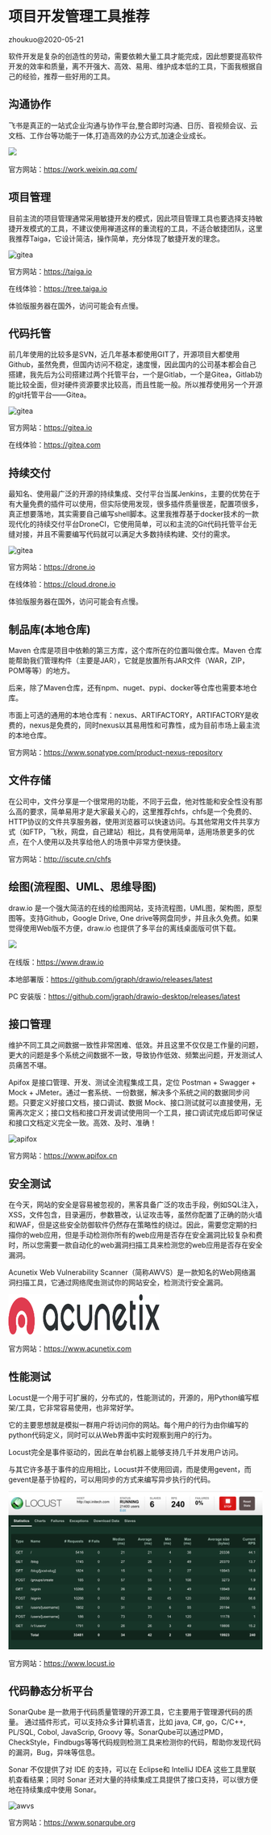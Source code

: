 # 项目开发管理工具推荐
zhoukuo@2020-05-21

软件开发是复杂的创造性的劳动，需要依赖大量工具才能完成，因此想要提高软件开发的效率和质量，离不开强大、高效、易用、维护成本低的工具，下面我根据自己的经验，推荐一些好用的工具。

## 沟通协作

飞书是真正的一站式企业沟通与协作平台,整合即时沟通、日历、音视频会议、云文档、工作台等功能于一体,打造高效的办公方式,加速企业成长。

<img src="https://p1-hera.byteimg.com/tos-cn-i-jbbdkfciu3/8a9852da76364317ab0a2c2f1c1610aa~tplv-jbbdkfciu3-webp:0:0.webp" height="50" align="bottom" />

官方网站：https://work.weixin.qq.com/



## 项目管理

目前主流的项目管理通常采用敏捷开发的模式，因此项目管理工具也要选择支持敏捷开发模式的工具，不建议使用禅道这样的重流程的工具，不适合敏捷团队，这里我推荐Taiga，它设计简洁，操作简单，充分体现了敏捷开发的理念。

<img src="https://taiga.io/_nuxt/img/f203bbe.svg" alt="gitea" width="150" height="100" align="bottom" />

官方网站：https://taiga.io

在线体验：https://tree.taiga.io

体验版服务器在国外，访问可能会有点慢。

## 代码托管

前几年使用的比较多是SVN，近几年基本都使用GIT了，开源项目大都使用Github，虽然免费，但国内访问不稳定，速度慢，因此国内的公司基本都会自己搭建，我先后为公司搭建过两个托管平台，一个是Gitlab，一个是Gitea，Gitlab功能比较全面，但对硬件资源要求比较高，而且性能一般。所以推荐使用另一个开源的git托管平台——Gitea。


<img src="https://gitea.51trust.com/img/gitea-lg.png" alt="gitea" width="70" height="70" align="bottom" />

官方网站：https://gitea.io

在线体验：https://gitea.com


## 持续交付

最知名、使用最广泛的开源的持续集成、交付平台当属Jenkins，主要的优势在于有大量免费的插件可以使用，但实际使用发现，很多插件质量很差，配置项很多，真正想要落地，其实需要自己编写shell脚本。这里我推荐基于docker技术的一款现代化的持续交付平台DroneCI，它使用简单，可以和主流的Git代码托管平台无缝对接，并且不需要编写代码就可以满足大多数持续构建、交付的需求。

<img src="https://drone.io/images/logo2-729524fdaa.svg" alt="gitea" width="200" height="100" align="bottom" />


官方网站：https://drone.io

在线体验：https://cloud.drone.io

体验版服务器在国外，访问可能会有点慢。

## 制品库(本地仓库)

Maven 仓库是项目中依赖的第三方库，这个库所在的位置叫做仓库。Maven 仓库能帮助我们管理构件（主要是JAR），它就是放置所有JAR文件（WAR，ZIP，POM等等）的地方。

后来，除了Maven仓库，还有npm、nuget、pypi、docker等仓库也需要本地仓库。

市面上可选的通用的本地仓库有：nexus、ARTIFACTORY，ARTIFACTORY是收费的，nexus是免费的，同时nexus以其易用性和可靠性，成为目前市场上最主流的本地仓库。


官方网站：https://www.sonatype.com/product-nexus-repository

## 文件存储

在公司中，文件分享是一个很常用的功能，不同于云盘，他对性能和安全性没有那么高的要求，简单易用才是大家最关心的，这里推荐chfs，chfs是一个免费的、HTTP协议的文件共享服务器，使用浏览器可以快速访问。与其他常用文件共享方式（如FTP，飞秋，网盘，自己建站）相比，具有使用简单，适用场景更多的优点，在个人使用以及共享给他人的场景中非常方便快捷。

官方网站：http://iscute.cn/chfs


## 绘图(流程图、UML、思维导图)

draw.io 是一个强大简洁的在线的绘图网站，支持流程图，UML图，架构图，原型图等。支持Github，Google Drive, One drive等网盘同步，并且永久免费。如果觉得使用Web版不方便，draw.io 也提供了多平台的离线桌面版可供下载。


![](https://drawio-app.com/wp-content/uploads/2017/07/drawio_logo_50px.png)


在线版：https://www.draw.io

本地部署版：https://github.com/jgraph/drawio/releases/latest

PC 安装版：https://github.com/jgraph/drawio-desktop/releases/latest

##  接口管理

维护不同工具之间数据一致性非常困难、低效。并且这里不仅仅是工作量的问题，更大的问题是多个系统之间数据不一致，导致协作低效、频繁出问题，开发测试人员痛苦不堪。

Apifox 是接口管理、开发、测试全流程集成工具，定位 Postman + Swagger + Mock + JMeter。通过一套系统、一份数据，解决多个系统之间的数据同步问题。只要定义好接口文档，接口调试、数据 Mock、接口测试就可以直接使用，无需再次定义；接口文档和接口开发调试使用同一个工具，接口调试完成后即可保证和接口文档定义完全一致。高效、及时、准确！

<img src="https://cdn3.apifox.cn/www/assets/image/logo-text.svg" alt="apifox" width="200" height="100" align="bottom" />

官方网站：https://www.apifox.cn


## 安全测试

在今天，网站的安全是容易被忽视的，黑客具备广泛的攻击手段，例如SQL注入，XSS，文件包含，目录遍历，参数篡改，认证攻击等，虽然你配置了正确的防火墙和WAF，但是这些安全防御软件仍然存在策略性的绕过。因此，需要您定期的扫描你的web应用，但是手动检测你所有的web应用是否存在安全漏洞比较复杂和费时，所以您需要一款自动化的web漏洞扫描工具来检测您的web应用是否存在安全漏洞。

Acunetix Web Vulnerability Scanner（简称AWVS）是一款知名的Web网络漏洞扫描工具，它通过网络爬虫测试你的网站安全，检测流行安全漏洞。

<img src="../img/awvs.svg" alt="awvs" width="300" height="80" align="bottom" />

官方网站：https://www.acunetix.com
 
## 性能测试

Locust是一个用于可扩展的，分布式的，性能测试的，开源的，用Python编写框架/工具，它非常容易使用，也非常好学。

它的主要思想就是模拟一群用户将访问你的网站。每个用户的行为由你编写的python代码定义，同时可以从Web界面中实时观察到用户的行为。

Locust完全是事件驱动的，因此在单台机器上能够支持几千并发用户访问。

与其它许多基于事件的应用相比，Locust并不使用回调，而是使用gevent，而gevent是基于协程的，可以用同步的方式来编写异步执行的代码。

<img src="../img/locust.png" alt="awvs"/>

官方网站：https://www.locust.io


## 代码静态分析平台

SonarQube 是一款用于代码质量管理的开源工具，它主要用于管理源代码的质量。 通过插件形式，可以支持众多计算机语言，比如 java, C#, go，C/C++, PL/SQL, Cobol, JavaScrip, Groovy 等。SonarQube可以通过PMD，CheckStyle，Findbugs等等代码规则检测工具来检测你的代码，帮助你发现代码的漏洞，Bug，异味等信息。

Sonar 不仅提供了对 IDE 的支持，可以在 Eclipse和 IntelliJ IDEA 这些工具里联机查看结果；同时 Sonar 还对大量的持续集成工具提供了接口支持，可以很方便地在持续集成中使用 Sonar。

<img src="https://www.sonarqube.org/assets/logo-31ad3115b1b4b120f3d1efd63e6b13ac9f1f89437f0cf6881cc4d8b5603a52b4.svg" alt="awvs" width="200" height="100" align="bottom" />

官方网站：https://www.sonarqube.org

